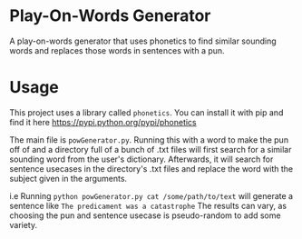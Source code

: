 # Play-On-Words Generator
A play-on-words generator that uses phonetics to find similar sounding words and replaces those words in sentences with a pun.

# Usage
This project uses a library called `phonetics`. You can install it with pip and find it here https://pypi.python.org/pypi/phonetics

The main file is `powGenerator.py`. Running this with a word to make the pun off of and a directory full of a bunch of .txt files will first search for a similar sounding word from the user's dictionary. Afterwards, it will search for sentence usecases in the directory's .txt files and replace the word with the subject given in the arguments.

i.e Running `python powGenerator.py cat /some/path/to/text` will generate a sentence like `The predicament was a catastrophe`
The results can vary, as choosing the pun and sentence usecase is pseudo-random to add some variety.
